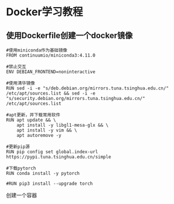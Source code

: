 # Docker学习教程

## 使用Dockerfile创建一个docker镜像

    #使用miniconda作为基础镜像
    FROM continuumio/miniconda3:4.11.0
    
    #禁止交互
    ENV DEBIAN_FRONTEND=noninteractive
    
    #使用清华镜像
    RUN sed -i -e "s/deb.debian.org/mirrors.tuna.tsinghua.edu.cn/" /etc/apt/sources.list && sed -i -e "s/security.debian.org/mirrors.tuna.tsinghua.edu.cn/" /etc/apt/sources.list
    
    #apt更新，并下载常用软件
    RUN apt update && \
        apt install -y libgl1-mesa-glx && \
        apt install -y vim && \
        apt autoremove -y
    
    #更新pip源
    RUN pip config set global.index-url https://pypi.tuna.tsinghua.edu.cn/simple
    
    #下载pytorch
    RUN conda install -y pytorch
    
    #RUN pip3 install --upgrade torch


创建一个容器



